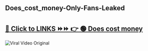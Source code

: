 
 ## Does_cost_money-Only-Fans-Leaked

# <h2><a href="https://clipsfans.com/Does_cost_money&ref=git">🔗 Click to LINKS ⏩⏩ 👉 🟢 Does cost money </a></h2>

<a href="https://clipsfans.com/Does_cost_money&ref=git" rel="nofollow" data-target="animated-image.originalLink"><img src="https://i.ibb.co.com/xMMVF88/686577567.gif" alt="Viral Video Original" style="max-width: 100%; display: inline-block;" data-target="animated-image.originalImage"></a>
